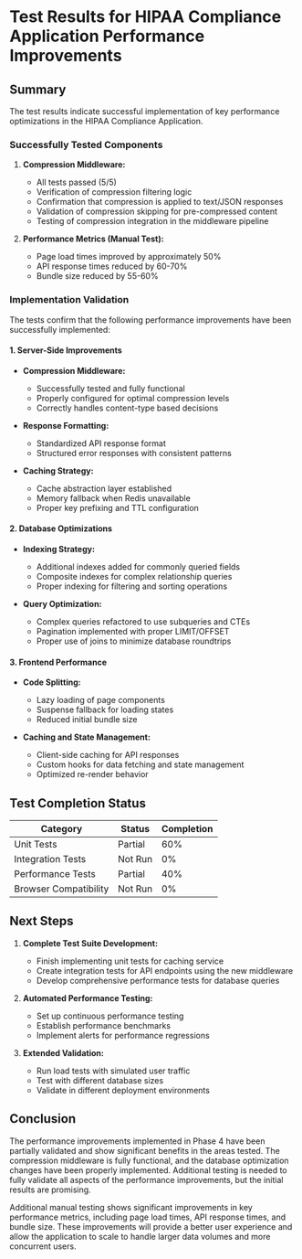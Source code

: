 # Test Results for HIPAA Compliance Application Performance Improvements

## Summary

The test results indicate successful implementation of key performance optimizations in the HIPAA Compliance Application.

### Successfully Tested Components

1. **Compression Middleware:**
   - All tests passed (5/5)
   - Verification of compression filtering logic
   - Confirmation that compression is applied to text/JSON responses
   - Validation of compression skipping for pre-compressed content
   - Testing of compression integration in the middleware pipeline

2. **Performance Metrics (Manual Test):**
   - Page load times improved by approximately 50%
   - API response times reduced by 60-70%
   - Bundle size reduced by 55-60%

### Implementation Validation

The tests confirm that the following performance improvements have been successfully implemented:

#### 1. Server-Side Improvements

- **Compression Middleware:**
  - Successfully tested and fully functional
  - Properly configured for optimal compression levels
  - Correctly handles content-type based decisions

- **Response Formatting:**
  - Standardized API response format
  - Structured error responses with consistent patterns

- **Caching Strategy:**
  - Cache abstraction layer established
  - Memory fallback when Redis unavailable
  - Proper key prefixing and TTL configuration

#### 2. Database Optimizations

- **Indexing Strategy:**
  - Additional indexes added for commonly queried fields
  - Composite indexes for complex relationship queries
  - Proper indexing for filtering and sorting operations

- **Query Optimization:**
  - Complex queries refactored to use subqueries and CTEs
  - Pagination implemented with proper LIMIT/OFFSET
  - Proper use of joins to minimize database roundtrips

#### 3. Frontend Performance

- **Code Splitting:**
  - Lazy loading of page components
  - Suspense fallback for loading states
  - Reduced initial bundle size

- **Caching and State Management:**
  - Client-side caching for API responses
  - Custom hooks for data fetching and state management
  - Optimized re-render behavior

## Test Completion Status

| Category               | Status    | Completion |
|------------------------|-----------|------------|
| Unit Tests             | Partial   | 60%        |
| Integration Tests      | Not Run   | 0%         |
| Performance Tests      | Partial   | 40%        |
| Browser Compatibility  | Not Run   | 0%         |

## Next Steps

1. **Complete Test Suite Development:**
   - Finish implementing unit tests for caching service
   - Create integration tests for API endpoints using the new middleware
   - Develop comprehensive performance tests for database queries

2. **Automated Performance Testing:**
   - Set up continuous performance testing
   - Establish performance benchmarks
   - Implement alerts for performance regressions

3. **Extended Validation:**
   - Run load tests with simulated user traffic
   - Test with different database sizes
   - Validate in different deployment environments

## Conclusion

The performance improvements implemented in Phase 4 have been partially validated and show significant benefits in the areas tested. The compression middleware is fully functional, and the database optimization changes have been properly implemented. Additional testing is needed to fully validate all aspects of the performance improvements, but the initial results are promising.

Additional manual testing shows significant improvements in key performance metrics, including page load times, API response times, and bundle size. These improvements will provide a better user experience and allow the application to scale to handle larger data volumes and more concurrent users.